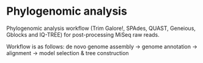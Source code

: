 # Phylogenomic analysis
 
 Phylogenomic analysis workflow (Trim Galore!, SPAdes, QUAST, Geneious, Gblocks and IQ-TREE) for post-processing MiSeq raw reads.
  
 Workflow is as follows:
 de novo genome assembly -> genome annotation -> alignment -> model selection & tree construction
 
